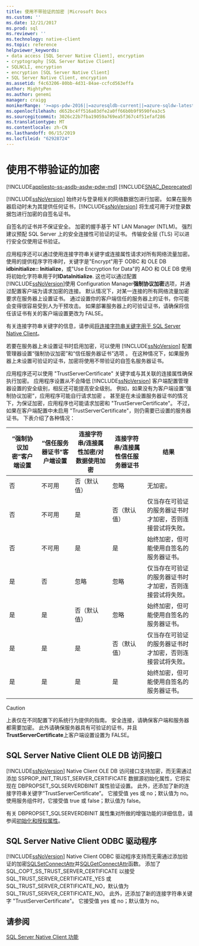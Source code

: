 ```yaml
---
title: 使用不带验证的加密 |Microsoft Docs
ms.custom: ''
ms.date: 12/21/2017
ms.prod: sql
ms.reviewer: ''
ms.technology: native-client
ms.topic: reference
helpviewer_keywords:
- data access [SQL Server Native Client], encryption
- cryptography [SQL Server Native Client]
- SQLNCLI, encryption
- encryption [SQL Server Native Client]
- SQL Server Native Client, encryption
ms.assetid: f4c63206-80bb-4d31-84ae-ccfcd563effa
author: MightyPen
ms.author: genemi
manager: craigg
monikerRange: '>=aps-pdw-2016||=azuresqldb-current||=azure-sqldw-latest||>=sql-server-2016||=sqlallproducts-allversions||>=sql-server-linux-2017||=azuresqldb-mi-current'
ms.openlocfilehash: d652bc4ff516a03dfe2a0ff66b0b9f9590fea3c5
ms.sourcegitcommit: 3026c22b7fba19059a769ea5f367c4f51efaf286
ms.translationtype: MT
ms.contentlocale: zh-CN
ms.lasthandoff: 06/15/2019
ms.locfileid: "62928724"
---
```

# <a name="using-encryption-without-validation"></a>使用不带验证的加密
[!INCLUDE[appliesto-ss-asdb-asdw-pdw-md](../../../includes/appliesto-ss-asdb-asdw-pdw-md.md)]
[!INCLUDE[SNAC_Deprecated](../../../includes/snac-deprecated.md)]

[!INCLUDE[ssNoVersion](../../../includes/ssnoversion-md.md)] 始终对与登录相关的网络数据包进行加密。 如果在服务器启动时未为其提供任何证书，[!INCLUDE[ssNoVersion](../../../includes/ssnoversion-md.md)] 将生成可用于对登录数据包进行加密的自签名证书。  

自签名的证书并不保证安全。 加密的握手基于 NT LAN Manager (NTLM)。 强烈建议预配 SQL Server 上的安全连接性可验证的证书。 传输安全层 (TLS) 可以进行安全仅使用证书验证。

应用程序还可以通过使用连接字符串关键字或连接属性请求对所有网络流量加密。 使用的提供程序字符串时，关键字是"Encrypt"用于 ODBC 和 OLE DB **idbinitialize:: Initialize**，或"Use Encryption for Data"的 ADO 和 OLE DB 使用将初始化字符串用于时**IDataInitialize**. 这也可以通过配置[!INCLUDE[ssNoVersion](../../../includes/ssnoversion-md.md)]使用 Configuration Manager**强制协议加密**选项，并通过配置客户端为请求加密的连接。 默认情况下，对某一连接的所有网络流量加密要求在服务器上设置证书。 通过设置你的客户端信任的服务器上的证书，你可能会变得很容易受到人为干预攻击。 如果部署服务器上的可验证证书，请确保将信任该证书有关的客户端设置更改为 FALSE。

有关连接字符串关键字的信息，请参阅[将连接字符串关键字用于 SQL Server Native Client](../../../relational-databases/native-client/applications/using-connection-string-keywords-with-sql-server-native-client.md)。  
  
 若要在服务器上未设置证书时启用加密，可以使用 [!INCLUDE[ssNoVersion](../../../includes/ssnoversion-md.md)] 配置管理器设置“强制协议加密”和“信任服务器证书”选项   。 在这种情况下，如果服务器上未设置可验证的证书，加密将使用不带验证的自签名服务器证书。  
  
 应用程序还可以使用 "TrustServerCertificate" 关键字或与其关联的连接属性确保执行加密。 应用程序设置从不会降低 [!INCLUDE[ssNoVersion](../../../includes/ssnoversion-md.md)] 客户端配置管理器设置的安全级别，相反还可能提高安全级别。 例如，如果没有为客户端设置“强制协议加密”，应用程序可能自行请求加密  。 甚至是在未设置服务器证书的情况下，为保证加密，应用程序也可能请求加密和 "TrustServerCertificate"。 不过，如果在客户端配置中未启用 "TrustServerCertificate"，则仍需要已设置的服务器证书。 下表介绍了各种情况：  
  
|“强制协议加密”客户端设置|“信任服务器证书”客户端设置|连接字符串/连接属性加密/对数据使用加密|连接字符串/连接属性信任服务器证书|结果|  
|----------------------------------------------|---------------------------------------------|------------------------------------------------------------------------------|----------------------------------------------------------------------|------------|  
|否|不可用|否（默认值）|忽略|无加密。|  
|否|不可用|是|否（默认值）|仅当存在可验证的服务器证书时才加密，否则连接尝试将失败。|  
|否|不可用|是|是|始终加密，但可能使用自签名的服务器证书。|  
|是|否|忽略|忽略|仅当存在可验证的服务器证书时才加密，否则连接尝试将失败。|  
|是|是|否（默认值）|忽略|始终加密，但可能使用自签名的服务器证书。|  
|是|是|是|否（默认值）|仅当存在可验证的服务器证书时才加密，否则连接尝试将失败。|  
|是|是|是|是|始终加密，但可能使用自签名的服务器证书。|  
||||||

> [!CAUTION]
> 上表仅在不同配置下的系统行为提供的指南。 安全连接，请确保客户端和服务器都需要加密。 此外请确保服务器具有可验证的证书，并且**TrustServerCertificate**上客户端设置设置为 FALSE。

## <a name="sql-server-native-client-ole-db-provider"></a>SQL Server Native Client OLE DB 访问接口  
 [!INCLUDE[ssNoVersion](../../../includes/ssnoversion-md.md)] Native Client OLE DB 访问接口支持加密，而无需通过添加 SSPROP_INIT_TRUST_SERVER_CERTIFICATE 数据源初始化属性，它将实现在 DBPROPSET_SQLSERVERDBINIT 属性验证设置。 此外，还添加了新的连接字符串关键字“TrustServerCertificate”。 它接受值 yes 或 no；默认值为 no。 使用服务组件时，它接受值 true 或 false；默认值为 false。  
  
 有关 DBPROPSET_SQLSERVERDBINIT 属性集对所做的增强功能的详细信息，请参阅[初始化和授权属性](../../../relational-databases/native-client-ole-db-data-source-objects/initialization-and-authorization-properties.md)。  
  
## <a name="sql-server-native-client-odbc-driver"></a>SQL Server Native Client ODBC 驱动程序  
 [!INCLUDE[ssNoVersion](../../../includes/ssnoversion-md.md)] Native Client ODBC 驱动程序支持而无需通过添加验证的加密[SQLSetConnectAttr](../../../relational-databases/native-client-odbc-api/sqlsetconnectattr.md)并[SQLGetConnectAttr](../../../relational-databases/native-client-odbc-api/sqlgetconnectattr.md)函数。 添加了 SQL_COPT_SS_TRUST_SERVER_CERTIFICATE 以接受 SQL_TRUST_SERVER_CERTIFICATE_YES 或 SQL_TRUST_SERVER_CERTIFICATE_NO，默认值为 SQL_TRUST_SERVER_CERTIFICATE_NO。 此外，还添加了新的连接字符串关键字 "TrustServerCertificate"。 它接受值 yes 或 no；默认值为 no。  
  
## <a name="see-also"></a>请参阅  
 [SQL Server Native Client 功能](../../../relational-databases/native-client/features/sql-server-native-client-features.md)  
  
  
